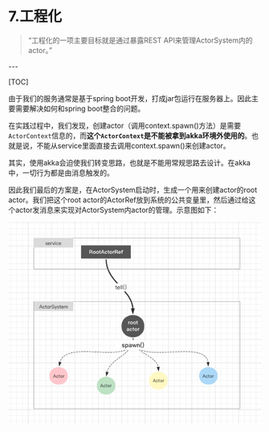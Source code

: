 # 7.工程化


> “工程化的一项主要目标就是通过暴露REST API来管理ActorSystem内的actor。”

<p id = "build"></p>
---

[TOC]

由于我们的服务通常是基于spring boot开发，打成jar包运行在服务器上。因此主要需要解决如何和spring boot整合的问题。

在实践过程中，我们发现，创建actor（调用context.spawn()方法）是需要`ActorContext`信息的，而**这个`ActorContext`是不能被拿到akka环境外使用的**。也就是说，不能从service里面直接去调用context.spawn()来创建actor。

其实，使用akka会迫使我们转变思路，也就是不能用常规思路去设计。在akka中，一切行为都是由消息触发的。

因此我们最后的方案是，在ActorSystem启动时，生成一个用来创建actor的root actor。我们把这个root actor的ActorRef放到系统的公共变量里，然后通过给这个actor发消息来实现对ActorSystem内actor的管理。示意图如下：


![](media/16310687704395/16310895174912.jpg)

